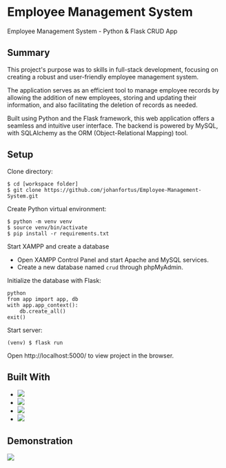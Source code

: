 # Employee Management System
Employee Management System - Python & Flask CRUD App

## Summary

This project's purpose was to skills in full-stack development, focusing on creating a robust and user-friendly employee management system.

The application serves as an efficient tool to manage employee records by allowing the addition of new employees, storing and updating their information, and also facilitating the deletion of records as needed.

Built using Python and the Flask framework, this web application offers a seamless and intuitive user interface. The backend is powered by MySQL, with SQLAlchemy as the ORM (Object-Relational Mapping) tool.

## Setup
Clone directory:
```
$ cd [workspace folder]
$ git clone https://github.com/johanfortus/Employee-Management-System.git
```

Create Python virtual environment:
```
$ python -m venv venv
$ source venv/bin/activate
$ pip install -r requirements.txt
```

Start XAMPP and create a database
- Open XAMPP Control Panel and start Apache and MySQL services.
- Create a new database named `crud` through phpMyAdmin.

Initialize the database with Flask:
```
python
from app import app, db
with app.app_context():
    db.create_all()
exit()
```

Start server:
```
(venv) $ flask run
```

Open http://localhost:5000/ to view project in the browser.


## Built With

- <img src="https://img.shields.io/badge/-Python-blue?style=for-the-badge&logo=python&logoColor=FFFF2E" />
- <img src="https://img.shields.io/badge/-Flask-black?style=for-the-badge&logo=flask" />
- <img src="https://img.shields.io/badge/bootstrap-%237952B3.svg?&style=for-the-badge&logo=bootstrap&logoColor=white" />
- <img src="https://img.shields.io/badge/mysql-%23316192.svg?style=for-the-badge&logo=mysql&logoColor=white" /> 

## Demonstration

<img src="https://github.com/johanfortus/Employee-Management-System/blob/main/Assets/EmployeeManagementDemo.gif" /> 
